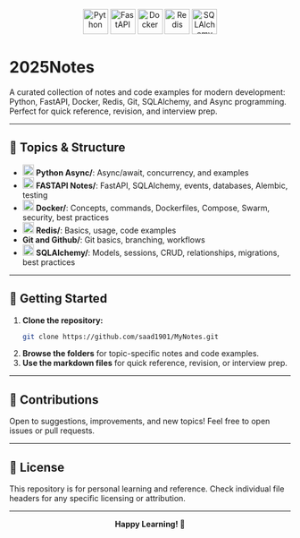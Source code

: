 <!-- LOGO BANNER -->
<p align="center">
  <img src="https://www.python.org/static/community_logos/python-logo.png" alt="Python" height="45"/>
  <img src="https://upload.wikimedia.org/wikipedia/commons/1/1a/FastAPI_logo.svg" alt="FastAPI" height="45"/>
  <img src="https://www.docker.com/wp-content/uploads/2022/03/Moby-logo.png" alt="Docker" height="45"/>
  <img src="https://assets.stickpng.com/images/584830b5cef1014c0b5e4a9c.png" alt="Redis" height="45"/>
  <img src="https://quintagroup.com/cms/python/images/sqlalchemy-logo.png" alt="SQLAlchemy" height="45"/>
</p>

# 2025Notes

A curated collection of notes and code examples for modern development: Python, FastAPI, Docker, Redis, Git, SQLAlchemy, and Async programming. Perfect for quick reference, revision, and interview prep.

---

## 📁 Topics & Structure

- <img src="https://www.python.org/static/community_logos/python-logo.png" alt="Python" height="20"/> **Python Async/**: Async/await, concurrency, and examples
- <img src="https://upload.wikimedia.org/wikipedia/commons/1/1a/FastAPI_logo.svg" alt="FastAPI" height="20"/> **FASTAPI Notes/**: FastAPI, SQLAlchemy, events, databases, Alembic, testing
- <img src="https://www.docker.com/wp-content/uploads/2022/03/Moby-logo.png" alt="Docker" height="20"/> **Docker/**: Concepts, commands, Dockerfiles, Compose, Swarm, security, best practices
- <img src="https://assets.stickpng.com/images/584830b5cef1014c0b5e4a9c.png" alt="Redis" height="20"/> **Redis/**: Basics, usage, code examples
- **Git and Github/**: Git basics, branching, workflows
- <img src="https://quintagroup.com/cms/python/images/sqlalchemy-logo.png" alt="SQLAlchemy" height="20"/> **SQLAlchemy/**: Models, sessions, CRUD, relationships, migrations, best practices

---

## 🚀 Getting Started

1. **Clone the repository:**
   ```bash
   git clone https://github.com/saad1901/MyNotes.git
   ```
2. **Browse the folders** for topic-specific notes and code examples.
3. **Use the markdown files** for quick reference, revision, or interview prep.

---

## 🤝 Contributions

Open to suggestions, improvements, and new topics! Feel free to open issues or pull requests.

---

## 📄 License

This repository is for personal learning and reference. Check individual file headers for any specific licensing or attribution.

---

<p align="center"><b>Happy Learning! 🚀</b></p>
